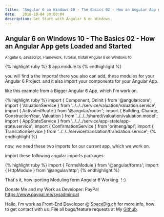 ```yaml
---
title:  "Angular 6 on Windows 10 - The Basics 02 - How an Angular App gets Loaded and Started"
date:   2018-10-04 00:00:04
description: Get Start with Angular 6 on Windows.
---
```

<h2 id="this-post-is-the-last-of-a-series-of-posts-in-which-i-write-about-the-observable-type-in-the-first-post-we-went-ahead-writing-an-observable-from-scratch-in-order-to-fully-understand-it-we-then-explored-how-to-create-observables-from-values-arrays-dom-events-and-promises-this-time-well-focus-on-compositions-by-rewriting-some-basic-composition-operators">
Angular 6 on Windows 10 - The Basics 02 - How an Angular App gets Loaded and Started</h2>

<small>Angular 6, Javascript, Framework, Tutorial, Install Angular 6 on Windows 10</small>

{% highlight ruby %}
$ app.module.ts 
{% endhighlight %}


you will find a the imports! there you also can add, these modules for your Angular 6 Project. 
and it also import your components for your Angular App. 

like this example from a Bigger Angular 6 App, which I'm work on. 

{% highlight ruby %}
import { Component, OnInit } from '@angular/core';
import { ValuationService } from '../../../service/valuation/valuation.service';
import { ActivatedRoute } from '@angular/router';
import { Building, Change, ConstructionYear, Valuation } from '../../../shared/valuation/valuation.model';
import { AppStateService } from '../../../service/app-state/app-state.service';
import { ConfirmationService } from 'primeng/api';
import { TranslationService } from '../../../service/translation/translation.service';
{% endhighlight %}


now, we need these two imports for our current app, which we work on. 


import these following angular imports packages:


{% highlight ruby %}
import { FormsModule } from '@angular/forms';
import { HttpModule } from '@angular/http';
{% endhighlight %}


That's it, how iporting Moduling form Angular 6 Working. ! :) 

Donate Me and my Work as Developer: PayPal <a href="https://www.paypal.me/sysadmincat">https://www.paypal.me/sysadmincat </a>


 Hello, I'm work as Front-End Developer @ [SpaceDig.ch][spacedig] for more info, how to get contact with us. File all bugs/feature requests at My  [Github][jekyll-gh].

[jekyll-gh]: https://github.com/spaceg
[spacedig]:    http://spacedig.ch
